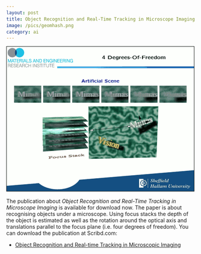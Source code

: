 ```yaml
---
layout: post
title: Object Recognition and Real-Time Tracking in Microscope Imaging
image: /pics/geomhash.png
category: ai
---
```


<span class="center"><a href="http://www.slideshare.net/wedesoft/imvip-wedekind-foils"><img src="/pics/geomhash.png" width="500" alt=""/></a></span>

The publication about _Object Recognition and Real-Time Tracking in Microscope Imaging_ is available for download now. The paper is about recognising objects under a microscope. Using focus stacks the depth of the object is estimated as well as the rotation around the optical axis and translations parallel to the focus plane (i.e. four degrees of freedom). You can download the publication at Scribd.com:

<ul>
  <li><a href="http://www.scribd.com/doc/71015261/Object-Recognition-and-Real-time-Tracking-in-Microscopic-Imaging">Object Recognition and Real-time Tracking in Microscopic Imaging</a></li>
</ul>
